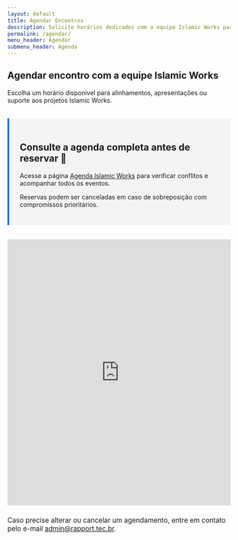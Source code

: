 ```yaml
---
layout: default
title: Agendar Encontros
description: Solicite horários dedicados com a equipe Islamic Works para alinhamentos e reuniões.
permalink: /agendar/
menu_header: Agendar
submenu_header: Agenda
---
```


<section class="section">
  <div class="container">
    <div class="section-heading">
      <h1>Agendar encontro com a equipe Islamic Works</h1>
      <p>Escolha um horário disponível para alinhamentos, apresentações ou suporte aos projetos Islamic Works.</p>
    </div>
    <div class="booking-highlight" style="margin: 2rem 0; padding: 1.5rem; background: #f4f4f4; border-left: 4px solid #1a73e8;">
      <h2>Consulte a agenda completa antes de reservar 🚀</h2>
      <p>Acesse a página <a class="cta" href="{{ '/agenda/' | relative_url }}">Agenda Islamic Works</a> para verificar conflitos e acompanhar todos os eventos.</p>
      <p class="meta">Reservas podem ser canceladas em caso de sobreposição com compromissos prioritários.</p>
    </div>
    <div class="calendar-wrapper">
      <!-- Google Calendar Appointment Scheduling begin -->
      <iframe src="https://calendar.google.com/calendar/appointments/schedules/AcZssZ2c9vMnZG0LuK3A8iCKRPW1CcAT8YPRTIyuNA6ktPqyUUx_LvvsDYv70FMrUGhXuPwHWohmGoqy?gv=true" style="border: 0" width="100%" height="600" frameborder="0"></iframe>
      <!-- end Google Calendar Appointment Scheduling -->
    </div>
    <p style="margin-top: 1.5rem; font-size: 0.95rem;">Caso precise alterar ou cancelar um agendamento, entre em contato pelo e-mail <a href="mailto:admin@rapport.tec.br">admin@rapport.tec.br</a>.</p>
  </div>
</section>
